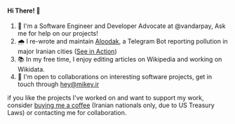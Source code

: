 #### Hi There! 👋
1. 🚀 I'm a Software Engineer and Developer Advocate at @vandarpay, Ask me for help on our projects!
2. 🌧 I re-wrote and maintain [Aloodak](https://github.com/WiGeeky/aloodak), a Telegram Bot reporting pollution in major Iranian cities ([See in Action](https://t.me/aloodak))
3. 📚 In my free time, I enjoy editing articles on Wikipedia and working on Wikidata.
4. 💬 I'm open to collaborations on interesting software projects, get in touch through hey@mikey.ir


if you like the projects I've worked on and want to support my work, consider [buying me a coffee](https://vandar.io/request/M38KUJ5U28) (Iranian nationals only, due to US Treasury Laws) or contacting me for collaboration.

